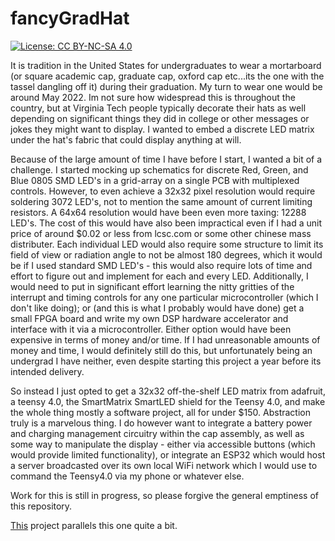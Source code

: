 # fancyGradHat

[![License: CC BY-NC-SA 4.0](https://img.shields.io/badge/License-CC%20BY--NC--SA%204.0-lightgrey.svg)](https://creativecommons.org/licenses/by-nc-sa/4.0/)  

It is tradition in the United States for undergraduates to wear a mortarboard (or square academic cap, graduate cap, oxford cap etc...its the one with the tassel dangling off it) during their graduation. My turn to wear one would be around May 2022. Im not sure how widespread this is throughout the country, but at Virginia Tech people typically decorate their hats as well depending on significant things they did in college or other messages or jokes they might want to display. I wanted to embed a discrete LED matrix under the hat's fabric that could display anything at will.

Because of the large amount of time I have before I start, I wanted a bit of a challenge. I started mocking up schematics for discrete Red, Green, and Blue 0805 SMD LED's in a grid-array on a single PCB with multiplexed controls. However, to even achieve a 32x32 pixel resolution would require soldering 3072 LED's, not to mention the same amount of current limiting resistors. A 64x64 resolution would have been even more taxing: 12288 LED's. The cost of this would have also been impractical even if I had a unit price of around $0.02 or less from lcsc.com or some other chinese mass distributer. Each individual LED would also require some structure to limit its field of view or radiation angle to not be almost 180 degrees, which it would be if I used standard SMD LED's - this would also require lots of time and effort to figure out and implement for each and every LED. Additionally, I would need to put in significant effort learning the nitty gritties of the interrupt and timing controls for any one particular microcontroller (which I don't like doing); or (and this is what I probably would have done) get a small FPGA board and write my own DSP hardware accelerator and interface with it via a microcontroller. Either option would have been expensive in terms of money and/or time. If I had unreasonable amounts of money and time, I would definitely still do this, but unfortunately being an undergrad I have neither, even despite starting this project a year before its intended delivery.

So instead I just opted to get a 32x32 off-the-shelf LED matrix from adafruit, a teensy 4.0, the SmartMatrix SmartLED shield for the Teensy 4.0, and make the whole thing mostly a software project, all for under $150. Abstraction truly is a marvelous thing. I do however want to integrate a battery power and charging management circuitry within the cap assembly, as well as some way to manipulate the display - either via accessible buttons (which would provide limited functionality), or integrate an ESP32 which would host a server broadcasted over its own local WiFi network which I would use to command the Teensy4.0 via my phone or whatever else.  

Work for this is still in progress, so please forgive the general emptiness of this repository.  

[This](https://nathanpetersen.com/2018/11/11/gradled-mini-prototype-modular-discrete-led-display/) project parallels this one quite a bit. 